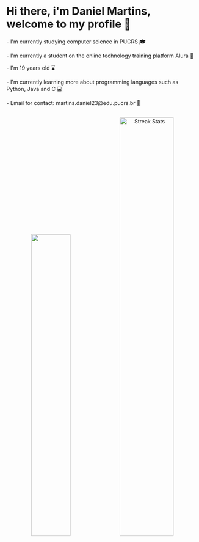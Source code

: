 <h1> Hi there, i'm Daniel Martins, welcome to my profile 👋 </h1>

<p> - I'm currently studying computer science in PUCRS 🎓 </p>
<p> - I'm currently a student on the online technology training platform Alura 📕 </p>
<p> - I'm 19 years old ⌛ </p>
<p> - I'm currently learning more about programming languages ​​such as Python, Java and C 💻 </p>
<p> - Email for contact: martins.daniel23@edu.pucrs.br 📧 </p>

<h2> </h2>
<div align= "center">
  <img width= "45%"src="https://github-readme-stats.vercel.app/api/top-langs?username=Daniel-C-Martins&hide_title=false&layout=compact&card_width=300&langs_count=12&theme=onedark&hide_border=true&order=2"/>
  <img width="53%" alt="Streak Stats" src="https://github-readme-streak-stats.herokuapp.com/?user=Daniel-C-Martins&theme=onedark&hide_border=true"/>
</div>




